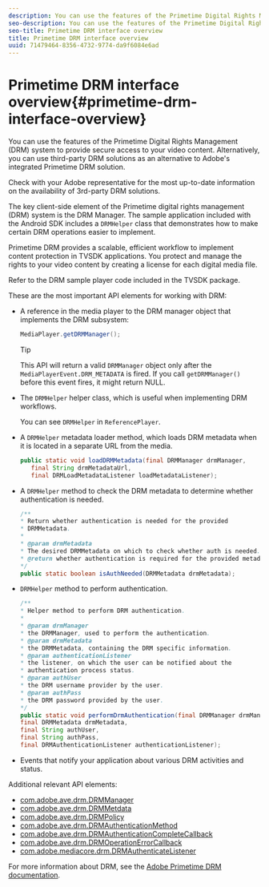 ```yaml
---
description: You can use the features of the Primetime Digital Rights Management (DRM) system to provide secure access to your video content. Alternatively, you can use third-party DRM solutions as an alternative to Adobe's integrated Primetime DRM solution.
seo-description: You can use the features of the Primetime Digital Rights Management (DRM) system to provide secure access to your video content. Alternatively, you can use third-party DRM solutions as an alternative to Adobe's integrated Primetime DRM solution.
seo-title: Primetime DRM interface overview
title: Primetime DRM interface overview
uuid: 71479464-8356-4732-9774-da9f6084e6ad
---
```


# Primetime DRM interface overview{#primetime-drm-interface-overview}

You can use the features of the Primetime Digital Rights Management (DRM) system to provide secure access to your video content. Alternatively, you can use third-party DRM solutions as an alternative to Adobe's integrated Primetime DRM solution.

<!--<a id="section_4DD54E085AB345FE9BE00865E56B28DB"></a>-->

Check with your Adobe representative for the most up-to-date information on the availability of 3rd-party DRM solutions.

The key client-side element of the Primetime digital rights management (DRM) system is the DRM Manager. The sample application included with the Android SDK includes a `DRMHelper` class that demonstrates how to make certain DRM operations easier to implement.

Primetime DRM provides a scalable, efficient workflow to implement content protection in TVSDK applications. You protect and manage the rights to your video content by creating a license for each digital media file.

Refer to the DRM sample player code included in the TVSDK package.

These are the most important API elements for working with DRM:

* A reference in the media player to the DRM manager object that implements the DRM subsystem: 

  ```java
  MediaPlayer.getDRMManager();
  ```

  >[!TIP]
  >
  >This API will return a valid `DRMManager` object only after the `MediaPlayerEvent.DRM_METADATA` is fired. If you call `getDRMManager()` before this event fires, it might return NULL.

* The `DRMHelper` helper class, which is useful when implementing DRM workflows.

  You can see `DRMHelper` in `ReferencePlayer`. 

* A `DRMHelper` metadata loader method, which loads DRM metadata when it is located in a separate URL from the media. 

  ```java
  public static void loadDRMMetadata(final DRMManager drmManager,  
     final String drmMetadataUrl,  
     final DRMLoadMetadataListener loadMetadataListener);
  ```

* A `DRMHelper` method to check the DRM metadata to determine whether authentication is needed. 

  ```java
  /** 
  * Return whether authentication is needed for the provided 
  * DRMMetadata. 
  * 
  * @param drmMetadata 
  * The desired DRMMetadata on which to check whether auth is needed. 
  * @return whether authentication is required for the provided metadata 
  */ 
  public static boolean isAuthNeeded(DRMMetadata drmMetadata);
  ```

* `DRMHelper` method to perform authentication. 

  ```java
  /** 
  * Helper method to perform DRM authentication. 
  * 
  * @param drmManager 
  * the DRMManager, used to perform the authentication. 
  * @param drmMetadata 
  * the DRMMetadata, containing the DRM specific information. 
  * @param authenticationListener 
  * the listener, on which the user can be notified about the 
  * authentication process status. 
  * @param authUser 
  * the DRM username provider by the user. 
  * @param authPass 
  * the DRM password provided by the user. 
  */ 
  public static void performDrmAuthentication(final DRMManager drmManager,  
  final DRMMetadata drmMetadata,  
  final String authUser,  
  final String authPass,  
  final DRMAuthenticationListener authenticationListener);
  ```

* Events that notify your application about various DRM activities and status.

<!--<a id="section_899BD9061D484E1BBA46E84617C36867"></a>-->

Additional relevant API elements:

* [com.adobe.ave.drm.DRMManager](https://help.adobe.com/en_US/primetime/api/drm/com/adobe/ave/drm/DRMManager.html) 
* [com.adobe.ave.drm.DRMMetdata](https://help.adobe.com/en_US/primetime/api/drm/com/adobe/ave/drm/DRMMetadata.html) 
* [com.adobe.ave.drm.DRMPolicy](https://help.adobe.com/en_US/primetime/api/drm/com/adobe/ave/drm/DRMPolicy.html) 
* [com.adobe.ave.drm.DRMAuthenticationMethod](https://help.adobe.com/en_US/primetime/api/drm/com/adobe/ave/drm/DRMAuthenticationMethod.html) 
* [com.adobe.ave.drm.DRMAuthenticationCompleteCallback](https://help.adobe.com/en_US/primetime/api/drm/com/adobe/ave/drm/DRMAuthenticationCompleteCallback.html) 
* [com.adobe.ave.drm.DRMOperationErrorCallback](https://help.adobe.com/en_US/primetime/api/drm/com/adobe/ave/drm/DRMOperationErrorCallback.html) 
* [com.adobe.mediacore.drm.DRMAuthenticateListener](https://help.adobe.com/en_US/primetime/api/psdk/javadoc_2.4/com/adobe/mediacore/drm/DRMAuthenticateListener.html)

<!--<a id="section_F58941D68EB94A5EBD1C7454D2A1B17A"></a>-->

For more information about DRM, see the [Adobe Primetime DRM documentation](https://help.adobe.com/en_US/primetime/drm). 
